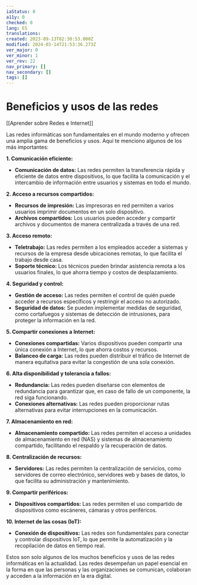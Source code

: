 ```yaml
---
iaStatus: 0
a11y: 0
checked: 0
lang: ES
translations: 
created: 2023-09-13T02:30:53.000Z
modified: 2024-03-14T21:53:36.273Z
ver_major: 0
ver_minor: 1
ver_rev: 22
nav_primary: []
nav_secondary: []
tags: []
---
```

# Beneficios y usos de las redes

[[Aprender sobre Redes e Internet]]

Las redes informáticas son fundamentales en el mundo moderno y ofrecen una amplia gama de beneficios y usos. Aquí te menciono algunos de los más importantes:

**1. Comunicación eficiente:**

- **Comunicación de datos:** Las redes permiten la transferencia rápida y eficiente de datos entre dispositivos, lo que facilita la comunicación y el intercambio de información entre usuarios y sistemas en todo el mundo.

**2. Acceso a recursos compartidos:**

- **Recursos de impresión:** Las impresoras en red permiten a varios usuarios imprimir documentos en un solo dispositivo.
- **Archivos compartidos:** Los usuarios pueden acceder y compartir archivos y documentos de manera centralizada a través de una red.

**3. Acceso remoto:**

- **Teletrabajo:** Las redes permiten a los empleados acceder a sistemas y recursos de la empresa desde ubicaciones remotas, lo que facilita el trabajo desde casa.
- **Soporte técnico:** Los técnicos pueden brindar asistencia remota a los usuarios finales, lo que ahorra tiempo y costos de desplazamiento.

**4. Seguridad y control:**

- **Gestión de acceso:** Las redes permiten el control de quién puede acceder a recursos específicos y restringir el acceso no autorizado.
- **Seguridad de datos:** Se pueden implementar medidas de seguridad, como cortafuegos y sistemas de detección de intrusiones, para proteger la información en la red.

**5. Compartir conexiones a Internet:**

- **Conexiones compartidas:** Varios dispositivos pueden compartir una única conexión a Internet, lo que ahorra costos y recursos.
- **Balanceo de carga:** Las redes pueden distribuir el tráfico de Internet de manera equitativa para evitar la congestión de una sola conexión.

**6. Alta disponibilidad y tolerancia a fallos:**

- **Redundancia:** Las redes pueden diseñarse con elementos de redundancia para garantizar que, en caso de fallo de un componente, la red siga funcionando.
- **Conexiones alternativas:** Las redes pueden proporcionar rutas alternativas para evitar interrupciones en la comunicación.

**7. Almacenamiento en red:**

- **Almacenamiento compartido:** Las redes permiten el acceso a unidades de almacenamiento en red (NAS) y sistemas de almacenamiento compartido, facilitando el respaldo y la recuperación de datos.

**8. Centralización de recursos:**

- **Servidores:** Las redes permiten la centralización de servicios, como servidores de correo electrónico, servidores web y bases de datos, lo que facilita su administración y mantenimiento.

**9. Compartir periféricos:**

- **Dispositivos compartidos:** Las redes permiten el uso compartido de dispositivos como escáneres, cámaras y otros periféricos.

**10. Internet de las cosas (IoT):**

- **Conexión de dispositivos:** Las redes son fundamentales para conectar y controlar dispositivos IoT, lo que permite la automatización y la recopilación de datos en tiempo real.

Estos son solo algunos de los muchos beneficios y usos de las redes informáticas en la actualidad. Las redes desempeñan un papel esencial en la forma en que las personas y las organizaciones se comunican, colaboran y acceden a la información en la era digital.